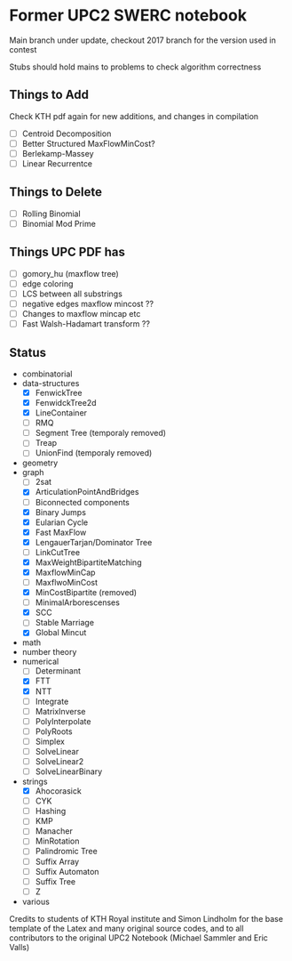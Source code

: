 # Former UPC2 SWERC notebook
Main branch under update, checkout 2017 branch for the version used in contest

Stubs should hold mains to problems to check algorithm correctness
## Things to Add
Check KTH pdf again for new additions, and changes in compilation
- [ ] Centroid Decomposition
- [ ] Better Structured MaxFlowMinCost?
- [ ] Berlekamp-Massey
- [ ] Linear Recurrentce

## Things to Delete
- [ ] Rolling Binomial
- [ ] Binomial Mod Prime

## Things UPC PDF has
- [ ] gomory_hu (maxflow tree)
- [ ] edge coloring
- [ ] LCS between all substrings
- [ ] negative edges maxflow mincost ??
- [ ] Changes to maxflow mincap etc
- [ ] Fast Walsh-Hadamart transform ??

## Status
- combinatorial
- data-structures
  - [x] FenwickTree
  - [x] FenwidckTree2d
  - [x] LineContainer
  - [ ] RMQ
  - [ ] Segment Tree (temporaly removed)
  - [ ] Treap
  - [ ] UnionFind (temporaly removed)
- geometry
- graph
  - [ ] 2sat
  - [x] ArticulationPointAndBridges
  - [ ] Biconnected components
  - [x] Binary Jumps
  - [x] Eularian Cycle
  - [x] Fast MaxFlow
  - [x] LengauerTarjan/Dominator Tree
  - [ ] LinkCutTree
  - [x] MaxWeightBipartiteMatching
  - [x] MaxflowMinCap
  - [ ] MaxflwoMinCost
  - [x] MinCostBipartite (removed)
  - [ ] MinimalArborescenses
  - [x] SCC
  - [ ] Stable Marriage
  - [x] Global Mincut
- math
- number theory
- numerical
  - [ ] Determinant
  - [x] FTT  
  - [x] NTT
  - [ ] Integrate
  - [ ] MatrixInverse
  - [ ] PolyInterpolate
  - [ ] PolyRoots
  - [ ] Simplex
  - [ ] SolveLinear
  - [ ] SolveLinear2
  - [ ] SolveLinearBinary
- strings
  - [x] Ahocorasick
  - [ ] CYK
  - [ ] Hashing
  - [ ] KMP
  - [ ] Manacher
  - [ ] MinRotation
  - [ ] Palindromic Tree
  - [ ] Suffix Array
  - [ ] Suffix Automaton
  - [ ] Suffix Tree
  - [ ] Z
- various

Credits to students of KTH Royal institute and Simon Lindholm for the base template of the Latex and many original source codes, and to all contributors to the original UPC2 Notebook (Michael Sammler and Eric Valls)
